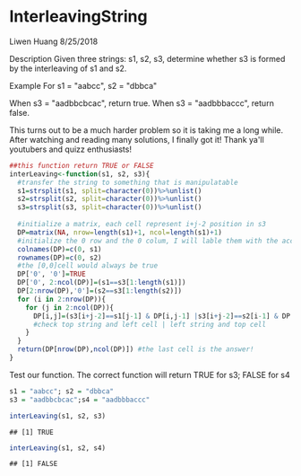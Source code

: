InterleavingString
================
Liwen Huang
8/25/2018

Description Given three strings: s1, s2, s3, determine whether s3 is formed by the interleaving of s1 and s2.

Example For s1 = "aabcc", s2 = "dbbca"

When s3 = "aadbbcbcac", return true. When s3 = "aadbbbaccc", return false.

This turns out to be a much harder problem so it is taking me a long while. After watching and reading many solutions, I finally got it! Thank ya'll youtubers and quizz enthusiasts!

``` r
##this function return TRUE or FALSE
interLeaving<-function(s1, s2, s3){
  #transfer the string to something that is manipulatable
  s1=strsplit(s1, split=character(0))%>%unlist()
  s2=strsplit(s2, split=character(0))%>%unlist()
  s3=strsplit(s3, split=character(0))%>%unlist()
  
  #initialize a matrix, each cell represent i+j-2 position in s3
  DP=matrix(NA, nrow=length(s1)+1, ncol=length(s1)+1) 
  #initialize the 0 row and the 0 colum, I will lable them with the according string, so if I made any mistake, I can always go back to check 
  colnames(DP)=c(0, s1)
  rownames(DP)=c(0, s2)
  #the [0,0]cell would always be true
  DP['0', '0']=TRUE
  DP['0', 2:ncol(DP)]=(s1==s3[1:length(s1)])
  DP[2:nrow(DP),'0']=(s2==s3[1:length(s2)])
  for (i in 2:nrow(DP)){
    for (j in 2:ncol(DP)){
      DP[i,j]=(s3[i+j-2]==s1[j-1] & DP[i,j-1] |s3[i+j-2]==s2[i-1] & DP[i-1,j])
      #check top string and left cell | left string and top cell
    }
  }
  return(DP[nrow(DP),ncol(DP)]) #the last cell is the answer!
}
```

Test our function. The correct function will return TRUE for s3; FALSE for s4

``` r
s1 = "aabcc"; s2 = "dbbca"
s3 = "aadbbcbcac";s4 = "aadbbbaccc"

interLeaving(s1, s2, s3)
```

    ## [1] TRUE

``` r
interLeaving(s1, s2, s4)
```

    ## [1] FALSE
